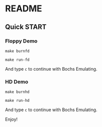 # README

## Quick START

### Floppy Demo

```shell
make burnfd

make run-fd
```

And type `c` to continue with Bochs Emulating.

### HD Demo

```shell
make burnhd

make run-hd
```

And type `c` to continue with Bochs Emulating.

Enjoy!

